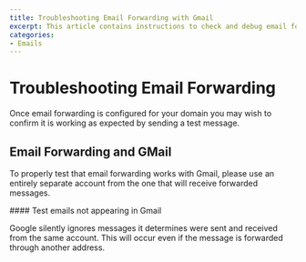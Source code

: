 ```yaml
---
title: Troubleshooting Email Forwarding with Gmail
excerpt: This article contains instructions to check and debug email forwarding issues.
categories:
- Emails
---
```


# Troubleshooting Email Forwarding

Once email forwarding is configured for your domain you may wish to confirm it is working as expected by sending a test message.

## Email Forwarding and GMail

To properly test that email forwarding works with Gmail, please use an entirely separate account from the one that will receive forwarded messages.

<warning>
#### Test emails not appearing in Gmail

Google silently ignores messages it determines were sent and received from the same account. This will occur even if the message is forwarded through another address.
</warning>

